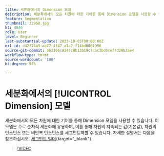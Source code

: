 ```yaml
---
title: 세분화에서의 Dimension 모델
description: 세분화에서의 모든 차원에 대한 기어를 통해 Dimension 모델을 사용할 수 있습니다. 이 모델은 주로 순차적 세분화에 유용하며, 이를 통해 차원의 지속되는 값(기본값), 차원의 인스턴스 또는 비반복 인스턴스를 세그먼트화할 수 있습니다.
feature: Segmentation
thumbnail: 32958.jpg
kt: 4846
role: User
level: Beginner
last-substantial-update: 2023-10-05T00:00:00Z
exl-id: d42f74a9-aa77-4f47-a1a2-f14bd6061996
source-git-commit: 062166c8347c8b13b19c7c5c3bd0cef7d29b2ae4
workflow-type: tm+mt
source-wordcount: '100'
ht-degree: 94%

---
```


# 세분화에서의 [!UICONTROL Dimension] 모델

세분화에서의 모든 차원에 대한 기어를 통해 Dimension 모델을 사용할 수 있습니다. 이 모델은 주로 순차적 세분화에 유용하며, 이를 통해 차원의 지속되는 값(기본값), 차원의 인스턴스 또는 비반복 인스턴스를 세그먼트화할 수 있습니다. 자세한 설명서는 다음을 참조하십시오. [세그먼트 빌더](https://experienceleague.adobe.com/docs/analytics/components/segmentation/segmentation-workflow/seg-build.html){target="_blank"}.

>[!VIDEO](https://video.tv.adobe.com/v/32958/?quality=12&learn=on)
